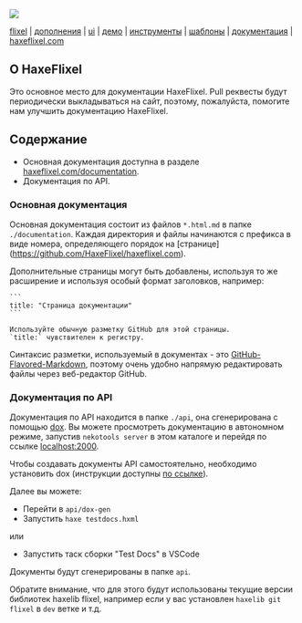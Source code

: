 ![](https://raw.github.com/HaxeFlixel/haxeflixel.com/master/src/files/images/flixel-logos/flixel-docs.png)

[flixel](https://github.com/HaxeFlixel/flixel) | [дополнения](https://github.com/HaxeFlixel/flixel-addons) | [ui](https://github.com/HaxeFlixel/flixel-ui) | [демо](https://github.com/HaxeFlixel/flixel-demos) | [инструменты](https://github.com/HaxeFlixel/flixel-tools) | [шаблоны](https://github.com/HaxeFlixel/flixel-templates) | [документация](https://github.com/HaxeFlixel/flixel-docs) | [haxeflixel.com](https://github.com/HaxeFlixel/haxeflixel.com)

## О HaxeFlixel

Это основное место для документации HaxeFlixel. Pull реквесты будут периодически выкладываться на сайт, поэтому, пожалуйста, помогите нам улучшить документацию HaxeFlixel.

## Содержание

* Основная документация доступна в разделе [haxeflixel.com/documentation](http://www.haxeflixel.com/documentation).
* Документация по API.

### Основная документация

Основная документация состоит из файлов `*.html.md` в папке `./documentation`. Каждая директория и файлы начинаются с префикса в виде номера, определяющего порядок на [странице] (https://github.com/HaxeFlixel/haxeflixel.com).

Дополнительные страницы могут быть добавлены, используя то же расширение и используя особый формат заголовков, например:

	```
	title: "Страница документации"
	```
	
	Используйте обычную разметку GitHub для этой страницы.
	`title:` чувствителен к регистру.

Синтаксис разметки, используемый в документах - это [GitHub-Flavored-Markdown](https://help.github.com/articles/github-flavored-markdown), поэтому очень удобно напрямую редактировать файлы через веб-редактор GitHub.

### Документация по API

Документация по API находится в папке `./api`, она сгенерирована с помощью [dox](https://github.com/HaxeFlixel/dox). Вы можете просмотреть документацию в автономном режиме, запустив `nekotools server` в этом каталоге и перейдя по ссылке [localhost:2000](http://localhost:2000/).

Чтобы создавать документы API самостоятельно, необходимо установить dox (инструкции доступны [по ссылке](https://github.com/HaxeFlixel/dox/blob/master/README.md)).

Далее вы можете:

- Перейти в `api/dox-gen`
- Запустить `haxe testdocs.hxml`

или

- Запустить таск сборки "Test Docs" в VSCode

Документы будут сгенерированы в папке `api`.

Обратите внимание, что для этого будут использованы текущие версии библиотек haxelib flixel, например если у вас установлен `haxelib git flixel` в `dev` ветке и т.д.
